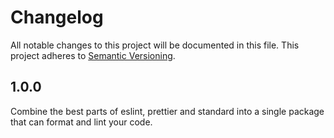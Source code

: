 # Changelog

All notable changes to this project will be documented in this file.
This project adheres to [Semantic Versioning](http://semver.org/).

## 1.0.0

Combine the best parts of eslint, prettier and standard into a single package that can format and lint your code.
